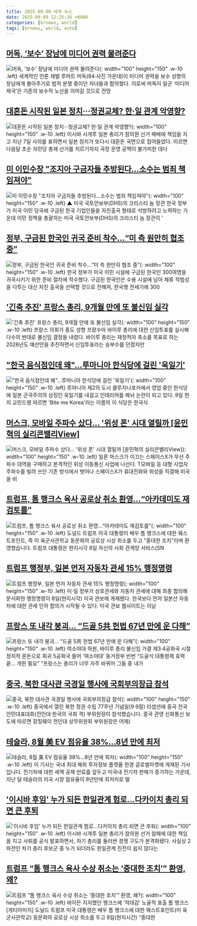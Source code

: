 ```yaml
---
title: 2025.09.09 세계 뉴스
date: 2025-09-09 12:25:16 +0900
categories: [krnews, world]
tags: [krnews, world, auto]
---
```

## [머독, ‘보수’ 장남에 미디어 권력 물려준다](https://n.news.naver.com/mnews/article/021/0002735192)

![머독, ‘보수’ 장남에 미디어 권력 물려준다](https://mimgnews.pstatic.net/image/origin/021/2025/09/09/2735192.jpg?type=nf220_150){: width="100" height="150" .w-10 .left}
세계적인 언론 재벌 루퍼트 머독(94·사진 가운데)이 미디어 권력을 보수 성향의 장남에게 몰아주기로 법적 분쟁 중이던 자녀들과 합의했다. 이로써 머독이 일군 ‘미디어 제국’은 기존의 보수적 노선을 이어갈 것으로 전망

## [대혼돈 시작된 일본 정치···정권교체? 한·일 관계 악영향?](https://n.news.naver.com/mnews/article/032/0003395006)

![대혼돈 시작된 일본 정치···정권교체? 한·일 관계 악영향?](https://mimgnews.pstatic.net/image/origin/032/2025/09/08/3395006.jpg?type=nf220_150){: width="100" height="150" .w-10 .left}
이시바 시게루 일본 총리가 참의원 선거 패배에 책임을 지고 지난 7일 사의를 표하면서 일본 정치가 또다시 대혼돈 국면으로 접어들었다. 이르면 다음달 초순 자민당 총재 선거를 치르기까지 국정 운영 공백이 불가피한 데다

## [미 이민수장 "조지아 구금자들 추방된다…소수는 범죄 책임져야"](https://n.news.naver.com/mnews/article/055/0001290757)

![미 이민수장 "조지아 구금자들 추방된다…소수는 범죄 책임져야"](https://mimgnews.pstatic.net/image/origin/055/2025/09/09/1290757.jpg?type=nf220_150){: width="100" height="150" .w-10 .left}
▲ 미국 국토안보부(DHS)의 크리스티 놈 장관 한국 정부가 미국 이민 당국에 구금된 한국 기업인들을 자진출국 형태로 석방하려고 노력하는 가운데 이민 정책을 총괄하는 미국 국토안보부(DHS)의 크리스티 놈 장관이 '

## [정부, 구금된 한국인 귀국 준비 착수…“미 측 원만히 협조 중”](https://n.news.naver.com/mnews/article/032/0003395136)

![정부, 구금된 한국인 귀국 준비 착수…“미 측 원만히 협조 중”](https://mimgnews.pstatic.net/image/origin/032/2025/09/09/3395136.jpg?type=nf220_150){: width="100" height="150" .w-10 .left}
한국 정부가 미국 이민 시설에 구금된 한국인 300여명을 귀국시키기 위한 준비 절차에 착수했다. 구금된 한국인은 수용 시설에 남아 체류 적법성을 다투는 대신 자진 출국을 선택할 것으로 전해져, 한국행 전세기에 300

## ['긴축 추진' 프랑스 총리, 9개월 만에 또 불신임 실각](https://n.news.naver.com/mnews/article/008/0005247451)

!['긴축 추진' 프랑스 총리, 9개월 만에 또 불신임 실각](https://mimgnews.pstatic.net/image/origin/008/2025/09/09/5247451.jpg?type=nf220_150){: width="100" height="150" .w-10 .left}
프랑스 의회가 중도 성향 프랑수아 바이루 총리에 대한 신임투표를 실시해 다수의 반대로 불신임 결정을 내렸다. 바이루 총리는 재정적자 축소를 목표로 하는 2026년도 예산안을 추진하면서 신임투표라는 승부수를 던졌지만

## ["한국 음식점인데 왜"...루마니아 한식당에 걸린 '욱일기'](https://n.news.naver.com/mnews/article/052/0002244550)

!["한국 음식점인데 왜"...루마니아 한식당에 걸린 '욱일기'](https://mimgnews.pstatic.net/image/origin/052/2025/09/09/2244550.jpg?type=nf220_150){: width="100" height="150" .w-10 .left}
루마니아 제2의 도시 클루지나포카에서 영업 중인 한식당에 일본 군국주의의 상징인 욱일기를 내걸고 인테리어를 해놔 논란이 되고 있다. 9일 현지 교민드렝 따르면 'Bite me Korea'라는 이름의 이 식당은 한국식

## [머스크, 모바일 주파수 샀다… '위성 폰' 시대 열릴까 [윤민혁의 실리콘밸리View]](https://n.news.naver.com/mnews/article/011/0004530749)

![머스크, 모바일 주파수 샀다… '위성 폰' 시대 열릴까 [윤민혁의 실리콘밸리View]](https://mimgnews.pstatic.net/image/origin/011/2025/09/09/4530749.jpg?type=nf220_150){: width="100" height="150" .w-10 .left}
일론 머스크가 이끄는 스페이스X가 무선 주파수 대역을 구매하고 본격적인 위성 이동통신 사업에 나선다. T모바일 등 대형 사업자 주파수를 빌려 쓰던 기존 방식에서 벗어나 스페이스X가 휴대전화와 위성을 직결해 미국을 비

## [트럼프, 톰 행크스 육사 공로상 취소 환영…“아카데미도 재검토를”](https://n.news.naver.com/mnews/article/056/0012025137)

![트럼프, 톰 행크스 육사 공로상 취소 환영…“아카데미도 재검토를”](https://mimgnews.pstatic.net/image/origin/056/2025/09/08/12025137.jpg?type=nf220_150){: width="100" height="150" .w-10 .left}
도널드 트럼프 미국 대통령이 배우 톰 행크스에 대한 웨스트포인트, 즉 미 육군사관학교 동문회의 공로상 시상 취소를 두고 "중대한 조치"라며 환영했습니다. 트럼프 대통령은 현지시각 8일 자신의 사회 관계망 서비스(SN

## [트럼프 행정부, 일본 먼저 자동차 관세 15% 행정명령](https://n.news.naver.com/mnews/article/028/0002765384)

![트럼프 행정부, 일본 먼저 자동차 관세 15% 행정명령](https://mimgnews.pstatic.net/image/origin/028/2025/09/09/2765384.jpg?type=nf220_150){: width="100" height="150" .w-10 .left}
미·일 정부가 상호관세와 자동차 관세에 대해 최종 합의해 문서화한 행정명령이 8일(현지시각) 미국 관보에 게재됐다. 한국보다 먼저 일본산 자동차에 대한 관세 인하 합의가 시작될 수 있다. 미국 관보 웹사이트는 이날

## [프랑스 또 내각 붕괴… “드골 5共 헌법 67년 만에 운 다해”](https://n.news.naver.com/mnews/article/022/0004066751)

![프랑스 또 내각 붕괴… “드골 5共 헌법 67년 만에 운 다해”](https://mimgnews.pstatic.net/image/origin/022/2025/09/09/4066751.jpg?type=nf220_150){: width="100" height="150" .w-10 .left}
여소야대 하원, 바이루 총리 불신임 가결 제3·4공화국 시절 정치적 혼돈으로 회귀 5공화국 들어 ‘여소야대’ 동거정부 빈번 “드골식 대통령제 효력 끝… 개헌 필요” “프랑스는 총리가 너무 자주 바뀌어 그들 중 내가

## [중국, 북한 대사관 국경일 행사에 국회부의장급 참석](https://n.news.naver.com/mnews/article/422/0000779317)

![중국, 북한 대사관 국경일 행사에 국회부의장급 참석](https://mimgnews.pstatic.net/image/origin/422/2025/09/09/779317.jpg?type=nf220_150){: width="100" height="150" .w-10 .left}
중국에서 열린 북한 정권 수립 77주년 기념일(9·9절) 리셉션에 중국 전국인민대표대회(전인대·한국의 국회 격) 부위원장이 참석했습니다. 중국 관영 신화통신 보도에 따르면 장칭웨이 전인대 상무위원회 부위원장은 어제(

## [테슬라, 8월 美 EV 점유율 38%…8년 만에 최저](https://n.news.naver.com/mnews/article/015/0005182092)

![테슬라, 8월 美 EV 점유율 38%…8년 만에 최저](https://mimgnews.pstatic.net/image/origin/015/2025/09/08/5182092.jpg?type=nf220_150){: width="100" height="150" .w-10 .left}
이 기사는 국내 최대 해외 투자정보 플랫폼 한경 글로벌마켓에 게재된 기사입니다. 전기차에 대한 세액 공제 만료를 앞두고 미국내 전기차 판매가 증가하는 가운데,지난 달 테슬라의 미국 시장 점유율이 8년만에 최저치로 떨

## ['이시바 후임' 누가 되든 한일관계 험로…다카이치 총리 되면 큰 후퇴](https://n.news.naver.com/mnews/article/421/0008472743)

!['이시바 후임' 누가 되든 한일관계 험로…다카이치 총리 되면 큰 후퇴](https://mimgnews.pstatic.net/image/origin/421/2025/09/08/8472743.jpg?type=nf220_150){: width="100" height="150" .w-10 .left}
이시바 시게루 일본 총리가 참의원 선거 참패에 대한 책임을 지고 사퇴를 공식 발표하면서, 차기 총리를 둘러싼 경쟁 구도가 본격화됐다. 사실상 2파전인 차기 총리 후보군 중 누가 되더라도 한일관계 진전이 쉽지 않다는

## [트럼프 “톰 행크스 육사 수상 취소는 ‘중대한 조치’” 환영, 왜?](https://n.news.naver.com/mnews/article/016/0002525974)

![트럼프 “톰 행크스 육사 수상 취소는 ‘중대한 조치’” 환영, 왜?](https://mimgnews.pstatic.net/image/origin/016/2025/09/09/2525974.jpg?type=nf220_150){: width="100" height="150" .w-10 .left}
바이든 지지했던 행크스에 ‘적대감’ 노골적 표출 톰 행크스 [게티이미지] 도널드 트럼프 미국 대통령은 배우 톰 행크스에 대한 웨스트포인트(미 육군사관학교) 동문회의 공로상 시상 취소를 두고 8일(현지시간) “중대한

